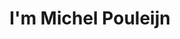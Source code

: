 ---
title : "I'm Michel Pouleijn"
# full screen navigation
first_name : "Michel"
last_name : "POULEIJN"
bg_image : "images/backgrounds/full-nav-bg.jpg"
# animated text loop
occupations:
- "Solutions Architect"
- "Kubernetes Engineer"
- "DevOps Engineer"

# slider background image loop
slider_images:
- "images/slider/station_vught.jpg"
- "images/slider/fall-coffee.jpg"
- "images/slider/slider-3.jpg"

# button
button:
  enable : false
  label : "HIRE ME"
  link : "#contact"


# custom style
custom_class: "" 
custom_attributes: "" 
custom_css: ""

---